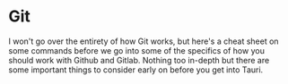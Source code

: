 # Git

I won't go over the entirety of how Git works, but here's a cheat sheet on some commands before we go into some of the specifics of how you should work with Github and Gitlab. Nothing too in-depth but there are some important things to consider early on before you get into Tauri.
